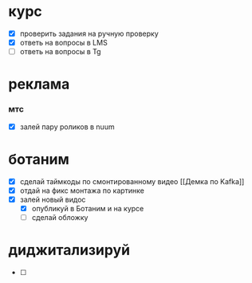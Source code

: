 # курс
- [x] проверить задания на ручную проверку
- [x] ответь на вопросы в LMS
- [ ] ответь на вопросы в Tg
# реклама
### мтс
- [x] залей пару роликов в nuum
# ботаним
- [x] сделай таймкоды по смонтированному видео [[Демка по Kafka]]
- [x] отдай на фикс монтажа по картинке
- [x] залей новый видос
	- [x] опубликуй в Ботаним и на курсе
	- [ ] сделай обложку
# диджитализируй
- [ ] 